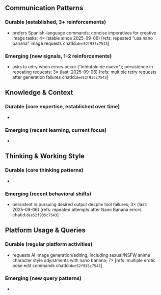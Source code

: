 ## Communication Patterns
### Durable (established, 3+ reinforcements)
- prefers Spanish-language commands; concise imperatives for creative image tasks; 4× (stable since 2025-09-06) [refs: repeated "usa nano banana" image requests chatId:`dee52f935c7543`]

### Emerging (new signals, 1-2 reinforcements)
- asks to retry when errors occur ("inténtalo de nuevo"); persistence in repeating requests; 3× (last: 2025-09-06) [refs: multiple retry requests after generation failures chatId:`dee52f935c7543`]

## Knowledge & Context
### Durable (core expertise, established over time)
-  

### Emerging (recent learning, current focus)
-  

## Thinking & Working Style
### Durable (core thinking patterns)
-  

### Emerging (recent behavioral shifts)
- persistent in pursuing desired output despite tool failures; 3× (last: 2025-09-06) [refs: repeated attempts after Nano Banana errors chatId:`dee52f935c7543`]

## Platform Usage & Queries
### Durable (regular platform activities)
- requests AI image generation/editing, including sexual/NSFW anime character style adjustments with nano banana; 7× [refs: multiple erotic pose edit commands chatId:`dee52f935c7543`]

### Emerging (new query patterns)
- 